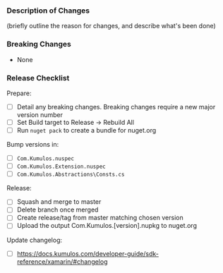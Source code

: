 ### Description of Changes

(briefly outline the reason for changes, and describe what's been done)

### Breaking Changes

- None

### Release Checklist

Prepare:

- [ ] Detail any breaking changes. Breaking changes require a new major version number
- [ ] Set Build target to Release -> Rebuild All
- [ ] Run `nuget pack` to create a bundle for nuget.org

Bump versions in:

- [ ] `Com.Kumulos.nuspec`
- [ ] `Com.Kumulos.Extension.nuspec`
- [ ] `Com.Kumulos.Abstractions\Consts.cs`

Release:

- [ ] Squash and merge to master
- [ ] Delete branch once merged
- [ ] Create release/tag from master matching chosen version
- [ ] Upload the output Com.Kumulos.[version].nupkg to nuget.org

Update changelog:

- [ ] https://docs.kumulos.com/developer-guide/sdk-reference/xamarin/#changelog

